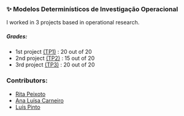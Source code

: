 ### :sparkles: Modelos Determinísticos de Investigação Operacional

I worked in 3 projects based in operational research.

##### Grades:
- 1st project [(TP1)](https://github.com/rita-peixoto/uminho-lei/tree/main/3YEAR/1st/MDIO/TP1) : 20 out of 20
- 2nd project [(TP2)](https://github.com/rita-peixoto/uminho-lei/tree/main/3YEAR/1st/MDIO/TP2) : 15 out of 20
- 3rd project [(TP3)](https://github.com/rita-peixoto/uminho-lei/tree/main/3YEAR/1st/MDIO/TP3) : 20 out of 20

### Contributors:
- [Rita Peixoto](https://github.com/rita-peixoto)
- [Ana Luísa Carneiro](https://github.com/Analucar)
- [Luís Pinto](https://github.com/L-Pinto)
